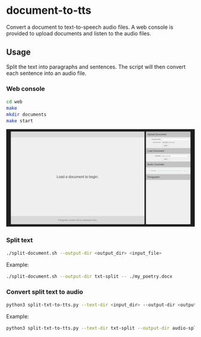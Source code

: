 # document-to-tts

Convert a document to text-to-speech audio files. A web console is provided to upload documents and listen to the audio files.

## Usage

Split the text into paragraphs and sentences. The script will then convert each sentence into an audio file.

### Web console

```bash
cd web
make
mkdir documents
make start
```

![Web console](./images/homepage.png)

### Split text

```bash
./split-document.sh --output-dir <output_dir> <input_file>
```

Example:

```bash
./split-document.sh --output-dir txt-split -- ./my_poetry.docx
```

### Convert split text to audio

```bash
python3 split-txt-to-tts.py --text-dir <input_dir> --output-dir <output_dir>
```

Example:

```bash
python3 split-txt-to-tts.py --text-dir txt-split --output-dir audio-split
```

